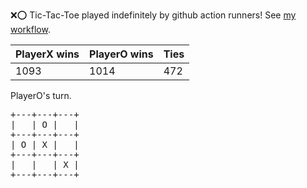 :x::o: Tic-Tac-Toe played indefinitely by github action runners! See [my workflow](.github/workflows/play.yaml).

|PlayerX wins|PlayerO wins|Ties|
|-|-|-|
|1093|1014|472|

PlayerO's turn.

<pre>
+---+---+---+
|   | O |   |
+---+---+---+
| O | X |   |
+---+---+---+
|   |   | X |
+---+---+---+
</pre>